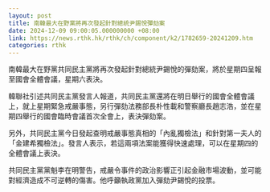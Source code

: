 ```yaml
---
layout: post
title: 南韓最大在野黨將再次發起針對總統尹錫悅彈劾案
date: 2024-12-09 09:00:05.000000000 +08:00
link: https://news.rthk.hk/rthk/ch/component/k2/1782659-20241209.htm
categories: rthk
---
```


南韓最大在野黨共同民主黨將再次發起針對總統尹錫悅的彈劾案，將於星期四呈報至國會全體會議，星期六表決。

韓聯社引述共同民主黨發言人報道，共同民主黨還將在明日舉行的國會全體會議上，就上星期緊急戒嚴事態，另行彈劾法務部長朴性載和警察廳長趙志浩，並在星期四舉行的國會臨時會議首次全會上，表決彈劾案。

另外，共同民主黨今日發起查明戒嚴事態真相的「內亂獨檢法」和針對第一夫人的「金建希獨檢法」。發言人表示，若這兩項法案能獲得快速處理，可以在星期四的全體會議上表決。

共同民主黨黨魁李在明警告，戒嚴令事件的政治影響正引起金融市場波動，並可能對經濟造成不可逆轉的傷害。他呼籲執政黨加入彈劾尹錫悅的投票。
